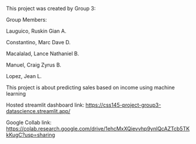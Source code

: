 This project was created by Group 3:


Group Members:

Lauguico, Ruskin Gian A.

Constantino, Marc Dave D.

Macalalad, Lance Nathaniel B.

Manuel, Craig Zyrus B.

Lopez, Jean L.


This project is about predicting sales based on income using machine learning



Hosted streamlit dashboard link: https://css145-project-group3-datascience.streamlit.app/

Google Collab link: https://colab.research.google.com/drive/1ehcMxXQievvhp9ynlQcAZTcb5TKkKugC?usp=sharing
